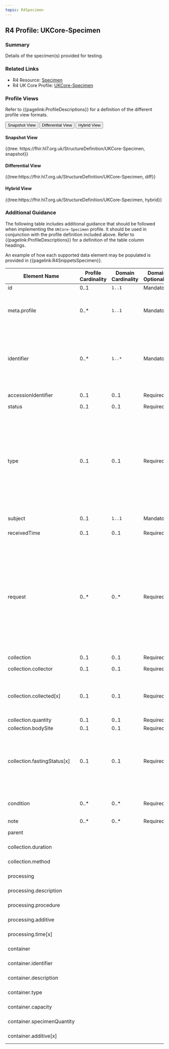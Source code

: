 ```yaml
---
topic: R4Specimen
---
```

## R4 Profile: UKCore-Specimen

### Summary
Details of the specimen(s) provided for testing.

### Related Links
* R4 Resource: [Specimen]( https://hl7.org/fhir/R4/specimen.html)
* R4 UK Core Profile: [UKCore-Specimen](https://simplifier.net/hl7fhirukcorer4/ukcore-specimen)

### Profile Views
Refer to {{pagelink:ProfileDescriptions}} for a definition of the different profile view formats.
<div class="tab fhirTree">
    <button class="tablinks active" onclick="openTab(event, 'Snapshot View')">Snapshot View</button>
    <button class="tablinks" onclick="openTab(event, 'Differential View')">Differential View</button>
    <button class="tablinks" onclick="openTab(event, 'Hybrid View')">Hybrid View</button>
</div>

<div id="Snapshot View" class="tabcontent" style="display:block">
    <h4>Snapshot View</h4>
    {{tree: https://fhir.hl7.org.uk/StructureDefinition/UKCore-Specimen, snapshot}}
</div>

<div id="Differential View" class="tabcontent">
    <h4>Differential View</h4>
    {{tree:https://fhir.hl7.org.uk/StructureDefinition/UKCore-Specimen, diff}}
</div>

<div id="Hybrid View" class="tabcontent">
    <h4>Hybrid View</h4>
    {{tree:https://fhir.hl7.org.uk/StructureDefinition/UKCore-Specimen, hybrid}}
</div>

### Additional Guidance
The following table includes additional guidance that should be followed when implementing the `UKCore-Specimen` profile. It should be used in conjunction with the profile definition included above. Refer to {{pagelink:ProfileDescriptions}} for a definition of the table column headings.

An example of how each supported data element may be populated is provided in {{pagelink:R4SnippetsSpecimen}}.

<table class="regular">
    <thead>
        <tr>
            <th width="15%">Element Name</th>
            <th width="10%">Profile Cardinality</th>
            <th width="10%">Domain Cardinality</th>
            <th width="10%">Domain Optionality</th>
            <th width="10%">Type</th>
            <th width="45%">Definition, Constraints and Notes</th>
        </tr>
    </thead>
    <tbody>
        <tr>
            <td>id</td>
            <td>0..1</td>
            <td><code>1..1</code></td>
            <td>Mandatory</td>
            <td><a href=" https://hl7.org/fhir/R4/datatypes.html#id">id</a></td>
            <td>The logical identifier for the resource instance.</td>
        </tr>
        <tr>
            <td>meta.profile</td>
            <td>0..*</td>
            <td><code>1..1</code></td>
            <td>Mandatory</td>
            <td><a href=" https://hl7.org/fhir/R4/datatypes.html#uri">uri</a></td>
            <td>The canonical URL for the <code>UKCore-Specimen</code> profile.<br><br>This <b>SHALL</b> be populated with the following fixed value:<br><code>https://fhir.hl7.org.uk/StructureDefinition/UKCore-Specimen</code></td>
        </tr>
        <tr>
            <td>identifier</td>
            <td>0..*</td>
            <td><code>1..*</code></td>
            <td>Mandatory</td>
            <td><a href=" https://hl7.org/fhir/R4/datatypes.html#Identifier">Identifier</a></td>
            <td>This <b>SHALL</b> be populated with a globally unique and persistent identifier (that is, it doesn’t change between requests and is therefore stored with the source data). This <b>SHALL</b> be scoped by a provider specific namespace for the identifier.<br><br>Where consuming systems are integrating data from this resource to their local system, they <b>SHALL</b> also persist this identifier at the same time.</td>
        </tr>
        <tr>
            <td>accessionIdentifier</td>
            <td>0..1</td>
            <td>0..1</td>
            <td>Required</td>
            <td><a href=" https://hl7.org/fhir/R4/datatypes.html#Identifier">Identifier</a></td>
            <td>A business identifier supplied by the laboratory that is responsible for performing the test.</td>
        </tr>
        <tr>
            <td>status</td>
            <td>0..1</td>
            <td>0..1</td>
            <td>Required</td>
            <td><a href=" https://hl7.org/fhir/R4/datatypes.html#code">code</a></td>
            <td>The availability of the specimen.</td>
        </tr>
        <tr>
            <td>type</td>
            <td>0..1</td>
            <td>0..1</td>
            <td>Required</td>
            <td><a href=" https://hl7.org/fhir/R4/datatypes.html#CodeableConcept">CodeableConcept</a></td>
            <td>The kind of material that forms the specimen.<br><br>If provided, this <b>SHALL</b> be populated using one of the following:<br><br>
                <ul>
                    <li>descendantOf 105590001 | Substance (in which case <code>Specimen.collection.method</code> and <code>Specimen.collection.bodySite</code> <b>SHOULD</b> also be populated), OR</li>
        			<li>descendantOf 49755003 | Morphologically abnormal structure, OR</li>
                    <li>descendantOf 123037004 | Body structure, OR</li>
                    <li>descendantOf 123038009 | Specimen, OR</li>
                    <li>descendantOf 260787004 | Physical object</li>
                </ul>
            </td>
        </tr>
        <tr>
            <td>subject</td>
            <td>0..1</td>
            <td><code>1..1</code></td>
            <td>Mandatory</td>
            <td><a href=" https://hl7.org/fhir/R4/references.html#2.3.0">Reference</a></td>
            <td>Reference to the subject that the specimen relates to. This is usually (but not always) a <code>Patient</code>.</td>
        </tr>
        <tr>
            <td>receivedTime</td>
            <td>0..1</td>
            <td>0..1</td>
            <td>Required</td>
            <td><a href=" https://hl7.org/fhir/R4/datatypes.html#datetime">datetime</a></td>
            <td>The date and time that the specimen was received for processing.</td>
        </tr>
        <tr>
            <td>request</td>
            <td>0..*</td>
            <td>0..*</td>
            <td>Required</td>
            <td><a href=" https://hl7.org/fhir/R4/references.html#2.3.0">Reference</a></td>
            <td>Reference to the <code>ServiceRequest</code> that the specimen relates to. This should only be used when a test was requested before the specimen was collected.<br><br><b>Note:</b> It is also possible to link a <code>ServiceRequest</code> to a <code>Specimen</code> using the <code>ServiceRequest.specimen</code> data element. This should be used when a test is requested and the specimen has already been collected.<br><br>For further information refer to:<br><br> 
                <ul>
                    <li>the description of the {{pagelink:R4ServiceRequest}} profile in this implementation guide, and</li>
                    <li>the notes relating to the use of the<a href=" https://hl7.org/fhir/R4/servicerequest.html#notes"> ServiceRequest</a> resource in the base FHIR specification.</li>
                </ul>
            </td>
        </tr>
        <tr>
            <td>collection</td>
            <td>0..1</td>
            <td>0..1</td>
            <td>Required</td>
            <td><a href=" https://hl7.org/fhir/R4/backboneelement.html">BackboneElement</a></td>
            <td>Details concerning the specimen collection.</td>
        </tr>
        <tr>
            <td>collection.collector</td>
            <td>0..1</td>
            <td>0..1</td>
            <td>Required</td>
            <td><a href=" https://hl7.org/fhir/R4/references.html#2.3.0">Reference</a></td>
            <td>Reference to the <code>Practitioner</code> or <code>PractitionerRole</code> that collected the specimen.</td>
        </tr>
        <tr>
            <td>collection.collected[x]</td>
            <td>0..1</td>
            <td>0..1</td>
            <td>Required</td>
            <td><a href=" https://hl7.org/fhir/R4/datatypes.html#dateTime">dateTime</a> | <a href=" https://hl7.org/fhir/R4/datatypes.html#Period">Period</a></td>
            <td>The date and time that the specimen was collected.<br><br>The presence of <code>[x]</code> in an element name is used to indicate a <a href="https://hl7.org/fhir/R4/formats.html#choice"> choice of data type</a>. The <code>[x]</code> part of the element name is replaced with an appropriate data type, in title-case format e.g. <code>effectiveDateTime</code>.</td>
        </tr>
        <tr>
            <td>collection.quantity</td>
            <td>0..1</td>
            <td>0..1</td>
            <td>Required</td>
            <td><a href=" https://hl7.org/fhir/R4/datatypes.html#SimpleQuantity">SimpleQuantity</a></td>
            <td>The quantity of specimen that was collected.</td>
        </tr>
        <tr>
            <td>collection.bodySite</td>
            <td>0..1</td>
            <td>0..1</td>
            <td>Required</td>
            <td><a href=" https://hl7.org/fhir/R4/datatypes.html#CodeableConcept">CodeableConcept</a></td>
            <td>The anatomical site of the specimen collection.</td>
        </tr>
            <tr>
            <td>collection.fastingStatus[x]</td>
            <td>0..1</td>
            <td>0..1</td>
            <td>Required</td>
            <td><a href=" https://hl7.org/fhir/R4/datatypes.html#CodeableConcept">CodeableConcept</a> | <a href=" https://hl7.org/fhir/R4/datatypes.html#Duration">Duration</a></td>
            <td>Indicates abstinence or reduction from some or all food, drink, or both, for a period of time prior to specimen collection<br><br>The presence of <code>[x]</code> in an element name is used to indicate a <a href="https://hl7.org/fhir/R4/formats.html#choice"> choice of data type</a>. The <code>[x]</code> part of the element name is replaced with an appropriate data type, in title-case format e.g. <code>fastingStatusCodeableConcept</code></td>
        </tr>
        <tr>
            <td>condition</td>
            <td>0..*</td>
            <td>0..*</td>
            <td>Required</td>
            <td><a href=" https://hl7.org/fhir/R4/datatypes.html#CodeableConcept">CodeableConcept</a></td>
        <td>The state of the specimen e.g. Contaminated.<br><br>It can be used to assess the availability, quality or appropriateness of the specimen for a specific test.</td>
        </tr>
        <tr>
            <td>note</td>
            <td>0..*</td>
            <td>0..*</td>
            <td>Required</td>
            <td><a href=" https://hl7.org/fhir/R4/datatypes.html#annotation">Annotation</a></td>
            <td>Notes relating to the specimen.</td>
        </tr>
        <tr>
            <td>parent</td>
            <td></td>
            <td></td>
            <td></td>
            <td><a href=" https://hl7.org/fhir/R4/references.html#2.3.0">Reference</a></td>
            <td>Currently out of scope - element <b>SHALL NOT</b> be populated.</td>
        </tr>
        <tr>
            <td>collection.duration</td>
            <td></td>
            <td></td>
            <td></td>
            <td><a href=" https://hl7.org/fhir/R4/datatypes.html#Duration">Duration</a></td>
            <td>Currently out of scope - element <b>SHALL NOT</b> be populated.</td>
        </tr>
        <tr>
            <td>collection.method</td>
            <td></td>
            <td></td>
            <td></td>
            <td><a href=" https://hl7.org/fhir/R4/datatypes.html#CodeableConcept">CodeableConcept</a></td>
            <td>Currently out of scope - element <b>SHALL NOT</b> be populated.</td>
        </tr>
        <tr>
            <td>processing</td>
            <td></td>
            <td></td>
            <td></td>
            <td><a href=" https://hl7.org/fhir/R4/backboneelement.html">BackboneElement</a></td>
            <td>Currently out of scope - element <b>SHALL NOT</b> be populated.</td>
        </tr>
        <tr>
            <td>processing.description</td>
            <td></td>
            <td></td>
            <td></td>
            <td><a href=" https://hl7.org/fhir/R4/datatypes.html#string">string</a></td>
            <td>Currently out of scope - element <b>SHALL NOT</b> be populated.</td>
        </tr>
        <tr>
            <td>processing.procedure</td>
            <td></td>
            <td></td>
            <td></td>
            <td><a href=" https://hl7.org/fhir/R4/datatypes.html#CodeableConcept">CodeableConcept</a></td>
            <td>Currently out of scope - element <b>SHALL NOT</b> be populated.</td>
        </tr>
        <tr>
            <td>processing.additive</td>
            <td></td>
            <td></td>
            <td></td>
            <td><a href=" https://hl7.org/fhir/R4/references.html#2.3.0">Reference</a></td>
            <td>Currently out of scope - element <b>SHALL NOT</b> be populated.</td>
        </tr>
        <tr>
            <td>processing.time[x]</td>
            <td></td>
            <td></td>
            <td></td>
            <td><a href=" https://hl7.org/fhir/R4/datatypes.html#dateTime">dateTime</a> | <a href=" https://hl7.org/fhir/R4/datatypes.html#Period">Period</a></td>
            <td>Currently out of scope - element <b>SHALL NOT</b> be populated.</td>
        </tr>
        <tr>
            <td>container</td>
            <td></td>
            <td></td>
            <td></td>
            <td><a href=" https://hl7.org/fhir/R4/backboneelement.html">BackboneElement</a></td>
            <td>Currently out of scope - element <b>SHALL NOT</b> be populated.</td>
        </tr>
        <tr>
            <td>container.identifier</td>
            <td></td>
            <td></td>
            <td></td>
            <td><a href=" https://hl7.org/fhir/R4/datatypes.html#Identifier">Identifier</a></td>
            <td>Currently out of scope - element <b>SHALL NOT</b> be populated.</td>
        </tr>
        <tr>
            <td>container.description</td>
            <td></td>
            <td></td>
            <td></td>
            <td><a href=" https://hl7.org/fhir/R4/datatypes.html#string">string</a></td>
            <td>Currently out of scope - element <b>SHALL NOT</b> be populated.</td>
        </tr>
        <tr>
            <td>container.type</td>
            <td></td>
            <td></td>
            <td></td>
            <td><a href=" https://hl7.org/fhir/R4/datatypes.html#CodeableConcept">CodeableConcept</a></td>
            <td>Currently out of scope - element <b>SHALL NOT</b> be populated.</td>
        </tr>
        <tr>
            <td>container.capacity</td>
            <td></td>
            <td></td>
            <td></td>
            <td><a href=" https://hl7.org/fhir/R4/datatypes.html#SimpleQuantity">SimpleQuantity</a></td>
            <td>Currently out of scope - element <b>SHALL NOT</b> be populated.</td>
        </tr>
        <tr>
            <td>container.specimenQuantity</td>
            <td></td>
            <td></td>
            <td></td>
            <td><a href=" https://hl7.org/fhir/R4/datatypes.html#SimpleQuantity">SimpleQuantity</a></td>
            <td>Currently out of scope - element <b>SHALL NOT</b> be populated.</td>
        </tr>
        <tr>
            <td>container.additive[x]</td>
            <td></td>
            <td></td>
            <td></td>
            <td><a href=" https://hl7.org/fhir/R4/datatypes.html#CodeableConcept">CodeableConcept</a> | <a href=" https://hl7.org/fhir/R4/references.html#2.3.0">Reference</a></td>
            <td>Currently out of scope - element <b>SHALL NOT</b> be populated.</td>
        </tr
    </tbody>
</table>

<br>
